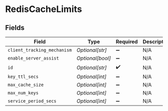 # RedisCacheLimits


## Fields

| Field                       | Type                        | Required                    | Description                 |
| --------------------------- | --------------------------- | --------------------------- | --------------------------- |
| `client_tracking_mechanism` | *Optional[str]*             | :heavy_minus_sign:          | N/A                         |
| `enable_server_assist`      | *Optional[bool]*            | :heavy_minus_sign:          | N/A                         |
| `id`                        | *Optional[str]*             | :heavy_check_mark:          | N/A                         |
| `key_ttl_secs`              | *Optional[int]*             | :heavy_minus_sign:          | N/A                         |
| `max_cache_size`            | *Optional[int]*             | :heavy_minus_sign:          | N/A                         |
| `max_num_keys`              | *Optional[int]*             | :heavy_minus_sign:          | N/A                         |
| `service_period_secs`       | *Optional[int]*             | :heavy_minus_sign:          | N/A                         |